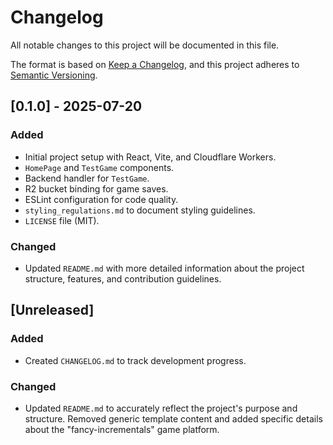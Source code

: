 # Changelog

All notable changes to this project will be documented in this file.

The format is based on [Keep a Changelog](https://keepachangelog.com/en/1.0.0/),
and this project adheres to [Semantic Versioning](https://semver.org/spec/v2.0.0.html).

## [0.1.0] - 2025-07-20

### Added

-   Initial project setup with React, Vite, and Cloudflare Workers.
-   `HomePage` and `TestGame` components.
-   Backend handler for `TestGame`.
-   R2 bucket binding for game saves.
-   ESLint configuration for code quality.
-   `styling_regulations.md` to document styling guidelines.
-   `LICENSE` file (MIT).

### Changed

-   Updated `README.md` with more detailed information about the project structure, features, and contribution guidelines.

## [Unreleased]

### Added

-   Created `CHANGELOG.md` to track development progress.

### Changed

-   Updated `README.md` to accurately reflect the project's purpose and structure. Removed generic template content and added specific details about the "fancy-incrementals" game platform.
